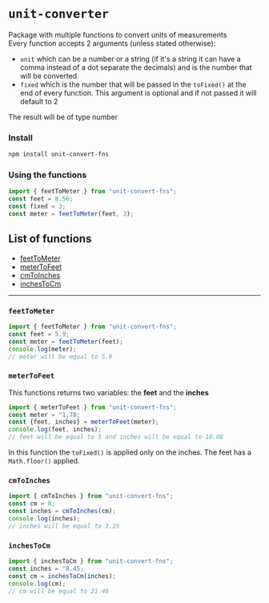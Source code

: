 # `unit-converter`

Package with multiple functions to convert units of measurements  
Every function accepts 2 arguments (unless stated otherwise):

- `unit` which can be a number or a string (if it's a string it can have a comma instead of a dot separate the decimals) and is the number that will be converted.
- `fixed` which is the number that will be passed in the `toFixed()` at the end of every function. This argument is optional and if not passed it will default to 2

The result will be of type number

### Install

```bash
npm install unit-convert-fns
```

### Using the functions

```typescript
import { feetToMeter } from "unit-convert-fns";
const feet = 8.56;
const fixed = 3;
const meter = feetToMeter(feet, 3);
```

## List of functions

- [feetToMeter](#feetToMeter)
- [meterToFeet](#meterToFeet)
- [cmToInches](#cmToInches)
- [inchesToCm](#inchesToCm)

<hr />

<h3 id="feetToMeter"><code>feetToMeter</code></h3>

```typescript
import { feetToMeter } from "unit-convert-fns";
const feet = 5.9;
const meter = feetToMeter(feet);
console.log(meter);
// meter will be equal to 5.9
```

<h3 id="meterToFeet"><code>meterToFeet</code></h3>
This functions returns two variables: the <b>feet</b> and the <b>inches</b>

```typescript
import { meterToFeet } from "unit-convert-fns";
const meter = "1,78;
const {feet, inches} = meterToFeet(meter);
console.log(feet, inches);
// feet will be equal to 5 and inches will be equal to 10.08
```

In this function the `toFixed()` is applied only on the inches. The feet has a `Math.floor()` applied.

<h3 id="cmToInches"><code>cmToInches</code></h3>

```typescript
import { cmToInches } from "unit-convert-fns";
const cm = 8;
const inches = cmToInches(cm);
console.log(inches);
// inches will be equal to 3.15
```

<h3 id="inchesToCm"><code>inchesToCm</code></h3>

```typescript
import { inchesToCm } from "unit-convert-fns";
const inches = "8.45;
const cm = inchesToCm(inches);
console.log(cm);
// cm will be equal to 21.46
```
